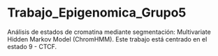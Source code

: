 # Trabajo_Epigenomica_Grupo5
Análisis de estados de cromatina mediante segmentación: Multivariate Hidden Markov Model (ChromHMM). Este trabajo está centrado en el estado 9 - CTCF. 
